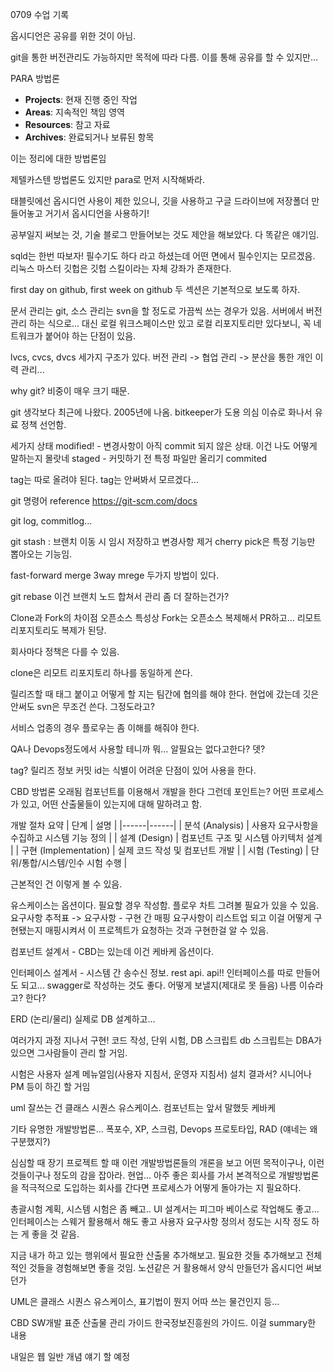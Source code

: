 0709 수업 기록

옵시디언은 공유를 위한 것이 아님.

git을 통한 버전관리도 가능하지만 목적에 따라 다름.
이를 통해 공유를 할 수 있지만...

PARA 방법론

- **Projects**: 현재 진행 중인 작업
- **Areas**: 지속적인 책임 영역
- **Resources**: 참고 자료
- **Archives**: 완료되거나 보류된 항목

이는 정리에 대한 방법론임

제텔카스텐 방법론도 있지만 para로 먼저 시작해봐라.

태블릿에선 옵시디언 사용이 제한 있으니, 깃을 사용하고
구글 드라이브에 저장폴더 만들어놓고 거기서 옵시디언을 사용하기!

공부일지 써보는 것, 기술 블로그 만들어보는 것도 제안을 해보았다. 다 똑같은 얘기임.

sqld는 한번 따보자! 필수기도 하다 라고 하셨는데 어떤 면에서 필수인지는 모르겠음.
리눅스 마스터
깃헙은 깃헙 스킬이라는 자체 강좌가 존재한다.

first day on github, first week on github 두 섹션은 기본적으로 보도록 하자.


문서 관리는 git, 소스 관리는 svn을 할 정도로 가끔씩 쓰는 경우가 있음.
서버에서 버전 관리 하는 식으로... 대신 로컬 워크스페이스만 있고 로컬 리포지토리만 있다보니, 꼭 네트워크가 붙어야 하는 단점이 있음.

lvcs, cvcs, dvcs 세가지 구조가 있다.
버전 관리 -> 협업 관리 -> 분산을 통한 개인 이력 관리...

why git? 비중이 매우 크기 때문.

git 생각보다 최근에 나왔다. 2005년에 나옴.
bitkeeper가 도용 의심 이슈로 화나서 유료 정책 선언함.

세가지 상태
modified! - 변경사항이 아직 commit 되지 않은 상태. 이건 나도 어떻게 말하는지 몰랏네
staged - 커밋하기 전 특정 파일만 올리기
commited

tag는 따로 올려야 된다. tag는 안써봐서 모르겠다...

git 명령어 reference
https://git-scm.com/docs

git log, commitlog...

git stash : 브랜치 이동 시 임시 저장하고 변경사항 제거
cherry pick은 특정 기능만 뽑아오는 기능임.

fast-forward merge
3way mrege
두가지 방법이 있다.

git rebase
이건 브랜치 노드 합쳐서 관리 좀 더 잘하는건가?

Clone과 Fork의 차이점
오픈소스 특성상 Fork는 오픈소스 복제해서 PR하고...
리모트 리포지토리도 복제가 된당.

회사마다 정책은 다를 수 있음.

clone은 리모트 리포지토리 하나를 동일하게 쓴다.

릴리즈할 때 태그 붙이고 어떻게 할 지는 팀간에 협의를 해야 한다.
현업에 갔는데 깃은 안써도 svn은 무조건 쓴다. 그정도라고?

서비스 업종의 경우 플로우는 좀 이해를 해줘야 한다.

QA나 Devops정도에서 사용할 테니까 뭐... 알필요는 없다고한다? 뎃?


tag? 릴리즈 정보
커밋 id는 식별이 어려운 단점이 있어 사용을 한다.


CBD 방법론
오래됨
컴포넌트를 이용해서 개발을 한다
그런데 포인트는?
어떤 프로세스가 있고, 어떤 산출물들이 있는지에 대해 말하려고 함.

개발 절차 요약
| 단계 | 설명 |
|------|------|
| 분석 (Analysis) | 사용자 요구사항을 수집하고 시스템 기능 정의 |
| 설계 (Design) | 컴포넌트 구조 및 시스템 아키텍처 설계 |
| 구현 (Implementation) | 실제 코드 작성 및 컴포넌트 개발 |
| 시험 (Testing) | 단위/통합/시스템/인수 시험 수행 |

근본적인 건 이렇게 볼 수 있음.

유스케이스는 옵션이다. 필요할 경우 작성함.
플로우 차트 그려볼 필요가 있을 수 있음.
요구사항 추적표 -> 요구사항 - 구현 간 매핑
요구사항이 리스트업 되고 이걸 어떻게 구현됐는지 매핑시켜서 이 프로젝트가 요청하는 것과 구현한걸 알 수 있음.

컴포넌트 설계서 - CBD는 있는데 이건 케바케 옵션이다.

인터페이스 설계서 - 시스템 간 송수신 정보.
rest api. api!! 인터페이스를 따로 만들어도 되고... swagger로 작성하는 것도 좋다.
어떻게 보낼지(제대로 못 들음) 나름 이슈라고? 한다?

ERD (논리/물리)
실제로 DB 설계하고...

여러가지 과정 지나서 구현!
코드 작성, 단위 시험, DB 스크립트
db 스크립트는 DBA가 있으면 그사람들이 관리 할 거임.

시험은 사용자 설계 메뉴얼임(사용자 지침서, 운영자 지침서)
설치 결과서? 시니어나 PM 등이 하긴 할 거임

uml
잘쓰는 건 클래스 시퀀스 유스케이스. 컴포넌트는 앞서 말했듯 케바케

기타 유명한 개발방법론...
폭포수, XP, 스크럼, Devops
프로토타입, RAD (얘네는 왜 구분했지?)

심심할 때 장기 프로젝트 할 때 이런 개발방법론들의 개론을 보고
어떤 목적이구나, 이런 것들이구나 정도의 감을 잡아라.
현업... 아주 좋은 회사를 가서 본격적으로 개발방법론을 적극적으로 도입하는 회사를 간다면 프로세스가 어떻게 돌아가는 지 필요하다.

총괄시험 계획, 시스템 시험은 좀 빼고..
UI 설계서는 피그마 베이스로 작업해도 좋고...
인터페이스는 스웨거 활용해서 해도 좋고
사용자 요구사항 정의서 정도는 시작 정도 하는 게 좋을 것 같음.

지금 내가 하고 있는 행위에서 필요한 산출물 추가해보고. 필요한 것들 추가해보고
전체적인 것들을 경험해보면 좋을 것임.
노션같은 거 활용해서 양식 만들던가 옵시디언 써보던가

UML은 클래스 시퀀스 유스케이스, 표기법이 뭔지 어따 쓰는 물건인지 등...


CBD SW개발 표준 산출물 관리 가이드
한국정보진흥원의 가이드. 이걸 summary한 내용

내일은 웹 일반 개념 얘기 할 예정
